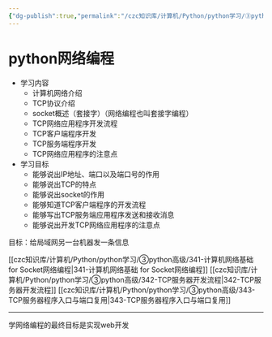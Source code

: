 ```yaml
---
{"dg-publish":true,"permalink":"/czc知识库/计算机/Python/python学习/③python高级/340-python网络编程/","dgPassFrontmatter":true,"created":"2024-12-04T12:48:36.284+08:00","updated":"2024-12-10T20:26:28.650+08:00"}
---
```


# python网络编程
- 学习内容
	- 计算机网络介绍
	- TCP协议介绍
	- socket概述（套接字）（网络编程也叫套接字编程）
	- TCP网络应用程序开发流程
	- TCP客户端程序开发
	- TCP服务端程序开发
	- TCP网络应用程序的注意点
- 学习目标
	- 能够说出IP地址、端口以及端口号的作用
	- 能够说出TCP的特点
	- 能够说出socket的作用
	- 能够知道TCP客户端程序的开发流程
	- 能够写出TCP服务端应用程序发送和接收消息
	- 能够说出开发TCP网络应用程序的注意点

目标：给局域网另一台机器发一条信息


[[czc知识库/计算机/Python/python学习/③python高级/341-计算机网络基础 for Socket网络编程\|341-计算机网络基础 for Socket网络编程]]
[[czc知识库/计算机/Python/python学习/③python高级/342-TCP服务器开发流程\|342-TCP服务器开发流程]]
[[czc知识库/计算机/Python/python学习/③python高级/343-TCP服务器程序入口与端口复用\|343-TCP服务器程序入口与端口复用]]


---

学网络编程的最终目标是实现web开发